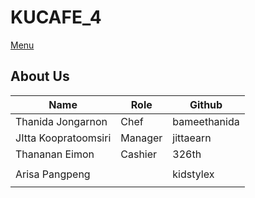 # KUCAFE_4

[Menu](menu.md)

## About Us

| Name   | Role  | Github   |
|--------|-------|----------|
| Thanida Jongarnon | Chef | bameethanida |
| JItta Koopratoomsiri | Manager | jittaearn |
| Thananan Eimon | Cashier | 326th |
|  |  |  |
| Arisa Pangpeng |  | kidstylex |
|  |  |  |
